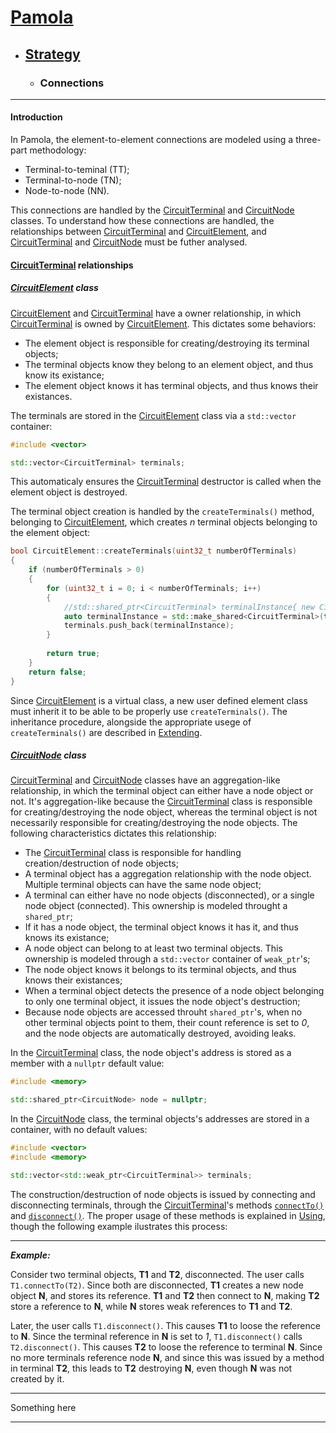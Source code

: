 # [Pamola](../README.md)
- ## [Strategy](README.md)

  - ### <a name="StrCon">Connections

[Ter]: ../../PamolaProject/PamolaProject/CircuitTerminal.h
[TerCpp]: ../../PamolaProject/PamolaProject/CircuitTerminal.cpp
[Nod]: ../../PamolaProject/PamolaProject/CircuitNode.h
[Ele]: ../../PamolaProject/PamolaProject/CircuitElement.h

---
#### Introduction

In Pamola, the element-to-element connections are modeled using a three-part methodology:
- Terminal-to-teminal (TT);
- Terminal-to-node (TN);
- Node-to-node (NN).

This connections are handled by the [CircuitTerminal][Ter] and [CircuitNode][Nod] classes. To understand how these connections are handled, the relationships between [CircuitTerminal][Ter] and [CircuitElement][Ele], and [CircuitTerminal][Ter] and [CircuitNode][Nod] must be futher analysed.  

#### [CircuitTerminal][Ter] relationships

##### [CircuitElement][Ele] class

[CircuitElement][Ele] and [CircuitTerminal][Ter] have a owner relationship, in which [CircuitTerminal][Ter] is owned by [CircuitElement][Ele]. This dictates some behaviors:
- The element object is responsible for creating/destroying its terminal objects;
- The terminal objects know they belong to an element object, and thus know its existance;
- The element object knows it has terminal objects, and thus knows their existances.

The terminals are stored in the [CircuitElement][Ele] class via a ```std::vector``` container:

```cpp
#include <vector>

std::vector<CircuitTerminal> terminals;
```

This automaticaly ensures the [CircuitTerminal][Ter] destructor is called when the element object is destroyed.

The terminal object creation is handled by the ```createTerminals()``` method, belonging to [CircuitElement][Ele], which creates *n* terminal objects belonging to the element object:

```cpp
bool CircuitElement::createTerminals(uint32_t numberOfTerminals)
{
	if (numberOfTerminals > 0)
	{
		for (uint32_t i = 0; i < numberOfTerminals; i++)
		{
			//std::shared_ptr<CircuitTerminal> terminalInstance{ new CircuitTerminal(this) };
			auto terminalInstance = std::make_shared<CircuitTerminal>(this);
			terminals.push_back(terminalInstance);
		}			
		
		return true;
	}	
	return false;
}
```

Since [CircuitElement][Ele] is a virtual class, a new user defined element class must inherit it to be able to be properly use ```createTerminals()```. The inheritance procedure, alongside the appropriate usege of ```createTerminals()``` are described in [Extending](../Extending/README.md).

##### [CircuitNode][Nod] class

[CircuitTerminal][Ter] and [CircuitNode][Nod] classes have an aggregation-like relationship, in which the terminal object can either have a node object or not. It's aggregation-like because the [CircuitTerminal][Ter] class is responsible for creating/destroying the node object, whereas the terminal object is not necessarily responsible for creating/destroying the node objects. The following characteristics dictates this relationship:
- The [CircuitTerminal][Ter] class is responsible for handling creation/destruction of node objects;
- A terminal object has a aggregation relationship with the node object. Multiple terminal objects can have the same node object;
- A terminal can either have no node objects (disconnected), or a single node object (connected). This ownership is modeled throught a ```shared_ptr```;
- If it has a node object, the terminal object knows it has it, and thus knows its existance;
- A node object can belong to at least two terminal objects. This ownership is modeled through a ```std::vector``` container of ```weak_ptr```'s;
- The node object knows it belongs to its terminal objects, and thus knows their existances; 
- When a terminal object detects the presence of a node object belonging to only one terminal object, it issues the node object's destruction;
- Because node objects are accessed throuht ```shared_ptr```'s, when no other terminal objects point to them, their count reference is set to *0*, and the node objects are automatically destroyed, avoiding leaks.  

In the [CircuitTerminal][Ter] class, the node object's address is stored as a member with a ```nullptr``` default value:

```cpp
#include <memory>

std::shared_ptr<CircuitNode> node = nullptr;
```

In the [CircuitNode][Nod] class, the terminal objects's addresses are stored in a container, with no default values:

```cpp
#include <vector>
#include <memory>

std::vector<std::weak_ptr<CircuitTerminal>> terminals;
```
The construction/destruction of node objects is issued by connecting and disconnecting terminals, through the [CircuitTerminal][Ter]'s methods [```connectTo()```][TerCpp] and [```disconnect()```][TerCpp]. The proper usage of these methods is explained in [Using](../Using/Connections.md), though the following example ilustrates this process:

---

***Example:*** 

Consider two terminal objects, **T1** and **T2**, disconnected. The user calls ```T1.connectTo(T2)```. Since both are disconnected, **T1** creates a new node object **N**, and stores its reference. **T1** and **T2** then connect to **N**, making **T2** store a reference to **N**, while **N** stores weak references to **T1** and **T2**.

Later, the user calls ```T1.disconnect()```. This causes **T1** to loose the reference to **N**. Since the terminal reference in **N** is set to *1*, ```T1.disconnect()``` calls ```T2.disconnect()```. This causes **T2** to loose the reference to terminal **N**. Since no more terminals reference node **N**, and since this was issued by a method in terminal **T2**, this leads to **T2** destroying **N**, even though **N** was not created by it.  

---

Something here

---
